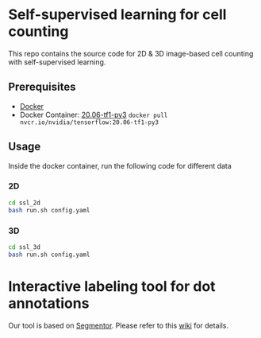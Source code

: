 # Self-supervised learning for cell counting
This repo contains the source code for 2D & 3D image-based cell counting with self-supervised learning.

## Prerequisites
- [Docker](https://docs.docker.com/engine/install/)
- Docker Container: [20.06-tf1-py3](https://catalog.ngc.nvidia.com/orgs/nvidia/containers/tensorflow/tags) `docker pull nvcr.io/nvidia/tensorflow:20.06-tf1-py3`

## Usage
Inside the docker container, run the following code for different data
### 2D
```sh
cd ssl_2d
bash run.sh config.yaml
```
### 3D
```sh
cd ssl_3d
bash run.sh config.yaml
```

# Interactive labeling tool for dot annotations 
Our tool is based on [Segmentor](https://github.com/RENCI/Segmentor). Please refer to this [wiki](https://github.com/RENCI/Segmentor/wiki/Dot-Annotation) for details.
